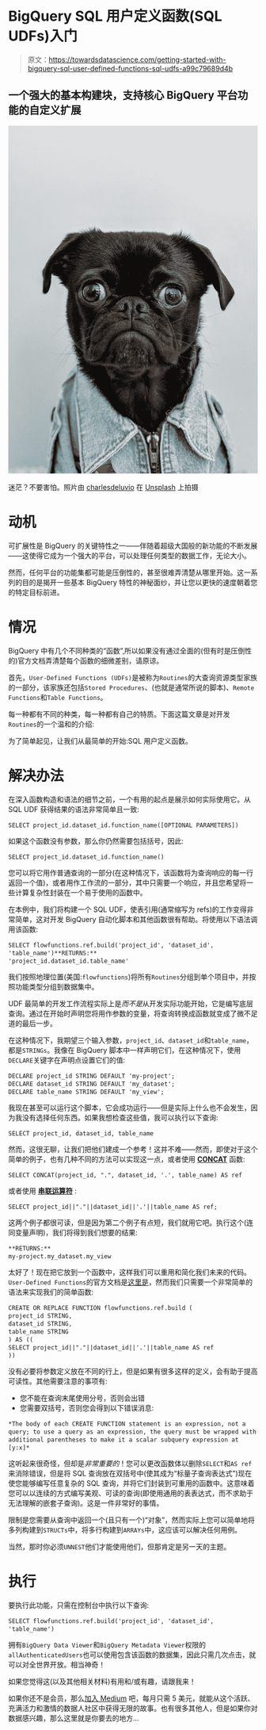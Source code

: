 # BigQuery SQL 用户定义函数(SQL UDFs)入门

> 原文：<https://towardsdatascience.com/getting-started-with-bigquery-sql-user-defined-functions-sql-udfs-a99c79689d4b>

## 一个强大的基本构建块，支持核心 BigQuery 平台功能的自定义扩展

![](img/8235e41ce8196c005e855f3b0513ca0d.png)

迷茫？不要害怕。照片由 [charlesdeluvio](https://unsplash.com/@charlesdeluvio?utm_source=medium&utm_medium=referral) 在 [Unsplash](https://unsplash.com?utm_source=medium&utm_medium=referral) 上拍摄

# 动机

可扩展性是 BigQuery 的关键特性之一——伴随着超级大国般的新功能的不断发展——这使得它成为一个强大的平台，可以处理任何类型的数据工作，无论大小。

然而，任何平台的功能集都可能是压倒性的，甚至很难弄清楚从哪里开始。这一系列的目的是揭开一些基本 BigQuery 特性的神秘面纱，并让您以更快的速度朝着您的特定目标前进。

# 情况

BigQuery 中有几个不同种类的“函数”,所以如果没有通过全面的(但有时是压倒性的)官方文档弄清楚每个函数的细微差别，请原谅。

首先，`User-Defined Functions (UDFs)`是被称为`Routines`的大查询资源类型家族的一部分，该家族还包括`Stored Procedures`、(也就是通常所说的脚本)、`Remote Functions`和`Table Functions`。

每一种都有不同的种类，每一种都有自己的特质。下面这篇文章是对开发`Routines`的一个温和的介绍:

</getting-started-with-bigquery-scripting-45bdd968010c>  

为了简单起见，让我们从最简单的开始:SQL 用户定义函数。

# 解决办法

在深入函数构造和语法的细节之前，一个有用的起点是展示如何实际使用它。从 SQL UDF 获得结果的语法非常简单且一致:

```
SELECT project_id.dataset_id.function_name([OPTIONAL PARAMETERS])
```

如果这个函数没有参数，那么你仍然需要包括括号，因此:

```
SELECT project_id.dataset_id.function_name()
```

您可以将它用作普通查询的一部分(在这种情况下，该函数将为查询响应的每一行返回一个值)，或者用作工作流的一部分，其中只需要一个响应，并且您希望将一些计算复杂性封装在一个易于使用的函数中。

在本例中，我们将构建一个 SQL UDF，使表引用(通常缩写为 refs)的工作变得非常简单，这对开发 BigQuery 自动化脚本和其他函数很有帮助。将使用以下语法调用该函数:

```
SELECT flowfunctions.ref.build('project_id', 'dataset_id', 'table_name')**RETURNS:**
'project_id.dataset_id.table_name'
```

我们按照地理位置(美国:`flowfunctions`)将所有`Routines`分组到单个项目中，并按照功能类型分组到数据集中。

UDF 最简单的开发工作流程实际上是*而不是*从开发实际功能开始，它是编写底层查询。通过在开始时声明您将用作参数的变量，将查询转换成函数就变成了微不足道的最后一步。

在这种情况下，我期望三个输入参数，`project_id`、`dataset_id`和`table_name`，都是`STRINGs`。我像在 BigQuery 脚本中一样声明它们，在这种情况下，使用`DECLARE`关键字在声明点设置它们的值:

```
DECLARE project_id STRING DEFAULT 'my-project';
DECLARE dataset_id STRING DEFAULT 'my_dataset';
DECLARE table_name STRING DEFAULT 'my_view';
```

我现在甚至可以运行这个脚本，它会成功运行——但是实际上什么也不会发生，因为我没有选择任何东西。如果我想检查这些值，我可以执行以下查询:

```
SELECT project_id, dataset_id, table_name
```

然而，这很无聊，让我们把他们建成一个参考！这并不难——然而，即使对于这个简单的例子，也有几种不同的方法可以实现这一点，或者使用 [**CONCAT**](https://cloud.google.com/bigquery/docs/reference/standard-sql/string_functions#concat) 函数:

```
SELECT CONCAT(project_id, ".", dataset_id, '.', table_name) AS ref
```

或者使用 [**串联运算符**](https://cloud.google.com/bigquery/docs/reference/standard-sql/operators#concatenation_operator) :

```
SELECT project_id||"."||dataset_id||'.'||table_name AS ref;
```

这两个例子都很可读，但是因为第二个例子有点短，我们就用它吧。执行这个(连同变量声明)，我们将得到我们想要的结果:

```
**RETURNS:**
my-project.my_dataset.my_view
```

太好了！现在把它放到一个函数中，这样我们可以重用和简化我们未来的代码。`User-Defined Functions`的官方文档是[这里是](https://cloud.google.com/bigquery/docs/reference/standard-sql/user-defined-functions)，然而我们只需要一个非常简单的语法来实现我们的简单函数:

```
CREATE OR REPLACE FUNCTION flowfunctions.ref.build (
project_id STRING, 
dataset_id STRING, 
table_name STRING
) AS ((
SELECT project_id||"."||dataset_id||'.'||table_name AS ref
))
```

没有必要将参数定义放在不同的行上，但是如果有很多这样的定义，会有助于提高可读性。其他需要注意的事项有:

*   您不能在查询末尾使用分号，否则会出错
*   您需要双括号，否则您会得到以下错误消息:

```
*The body of each CREATE FUNCTION statement is an expression, not a query; to use a query as an expression, the query must be wrapped with additional parentheses to make it a scalar subquery expression at [y:x]*
```

这听起来很奇怪，但却是*非常重要的*！您可以更改函数体以删除`SELECT`和`AS ref`来消除错误，但是将 SQL 查询放在双括号中(使其成为“标量子查询表达式”)现在使您能够编写任意复杂的 SQL 查询，并将它们封装到可重用的函数中。这意味着您可以以连续的方式编写美观、可读的查询(即使用通用的表表达式，而不求助于无法理解的嵌套子查询)。这是一件非常好的事情。

限制是您需要从查询中返回一个(且只有一个)“对象”，然而实际上您可以简单地将多列构建到`STRUCTs`中，将多行构建到`ARRAYs`中，这应该可以解决任何用例。

当然，那时你必须`UNNEST`他们才能使用他们，但那肯定是另一天的主题。

# 执行

要执行此功能，只需在控制台中执行以下查询:

```
SELECT flowfunctions.ref.build('project_id', 'dataset_id', 'table_name')
```

拥有`BigQuery Data Viewer`和`BigQuery Metadata Viewer`权限的`allAuthenticatedUsers`也可以使用包含该函数的数据集，因此只需几次点击，就可以对全世界开放。相当神奇！

如果您觉得这(以及其他相关材料)有用和/或有趣，请跟我来！

如果你还不是会员，那么[加入 Medium](https://jim-barlow.medium.com/membership) 吧，每月只需 5 美元，就能从这个活跃、充满活力和激情的数据人社区中获得无限的故事。也有很多其他人，但是如果你对数据感兴趣，那么这里就是你要去的地方…